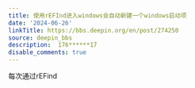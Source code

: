 ```yaml
---
title: 使用rEFInd进入windows会自动新建一个windows启动项
date: '2024-06-26'
linkTitle: https://bbs.deepin.org/en/post/274250
source: deepin_bbs
description:  176******17 
disable_comments: true
---
```

每次通过rEFind
